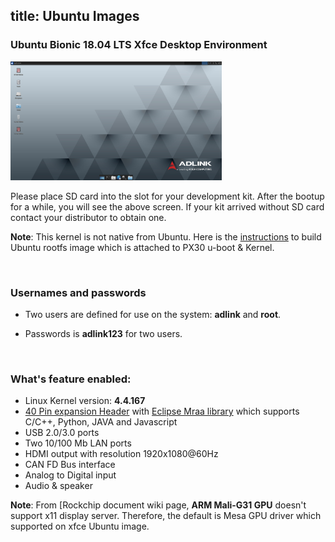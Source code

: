 title: Ubuntu Images
---

 ### Ubuntu Bionic 18.04 LTS Xfce Desktop Environment

<img src="UbuntuImages.assets/Screenshot_2020-01-08_11-51-14.png" alt="Screenshot_2020-01-08_11-51-14" style="zoom: 33%;" />

Please place SD card into the slot for your development kit. After the bootup for a while, you will see the above screen. If your kit arrived without SD card contact your distributor to obtain one.



**Note**: This kernel is not native from Ubuntu. Here is the [instructions](https://ipi.wiki/iot_pi/HowToBuildUbuntu.html) to build Ubuntu rootfs image which is attached to PX30 u-boot & Kernel.



<br>

### Usernames and passwords

   * Two users are defined for use on the system: **adlink** and **root**.

   * Passwords is **adlink123** for two users.

     

<br>

### What's feature enabled:

* Linux Kernel version: **4.4.167**
* [40 Pin expansion Header](https://ipi.wiki/iot_pi/UserInterfaces.html) with [Eclipse Mraa library](https://github.com/eclipse/mraa) which supports C/C++, Python, JAVA and Javascript	
* USB 2.0/3.0  ports
* Two 10/100 Mb LAN ports 
* HDMI output with resolution 1920x1080@60Hz
* CAN FD Bus interface
* Analog to Digital input 
* Audio & speaker



**Note**: From [Rockchip document wiki page, **ARM Mali-G31 GPU** doesn't support x11 display server. Therefore, the default is Mesa GPU driver which supported on xfce Ubuntu image. 

